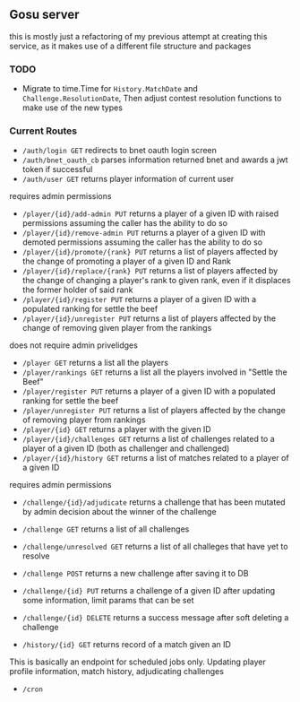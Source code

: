 ## Gosu server

this is mostly just a refactoring of my previous attempt at creating this service, as it makes use of a different file structure and packages

### TODO
- Migrate to time.Time for `History.MatchDate` and `Challenge.ResolutionDate`, Then adjust contest resolution functions to make use of the new types

### Current Routes
- `/auth/login GET` redirects to bnet oauth login screen
- `/auth/bnet_oauth_cb` parses information returned bnet and awards a jwt token if successful
- `/auth/user GET` returns player information of current user

requires admin permissions
- `/player/{id}/add-admin PUT` returns a player of a given ID with raised permissions assuming the caller has the ability to do so
- `/player/{id}/remove-admin PUT` returns a player of a given ID with demoted permissions assuming the caller has the ability to do so
- `/player/{id}/promote/{rank} PUT` returns a list of players affected by the change of promoting a player of a given ID and Rank
- `/player/{id}/replace/{rank} PUT` returns a list of players affected by the change of changing a player's rank to given rank, even if it displaces the former holder of said rank
- `/player/{id}/register PUT` returns a player of a given ID with a populated ranking for settle the beef
- `/player/{id}/unregister PUT` returns a list of players affected by the change of removing given player from the rankings

does not require admin privelidges
- `/player GET` returns a list all the players
- `/player/rankings GET` returns a list all the players involved in "Settle the Beef"
- `/player/register PUT` returns a player of a given ID with a populated ranking for settle the beef
- `/player/unregister PUT` returns a list of players affected by the change of removing player from rankings
- `/player/{id} GET` returns a player with the given ID
- `/player/{id}/challenges GET`  returns a list of challenges related to a player of a given ID (both as challenger and challenged)
- `/player/{id}/history GET` returns a list of matches related to a player of a given ID

requires admin permissions
- `/challenge/{id}/adjudicate` returns a challenge that has been mutated by admin decision about the winner of the challenge

- `/challenge GET` returns a list of all challenges
- `/challenge/unresolved GET` returns a list of all challeges that have yet to resolve
- `/challenge POST` returns a new challenge after saving it to DB
- `/challenge/{id} PUT` returns a challenge of a given ID after updating some information, limit params that can be set
- `/challenge/{id} DELETE` returns a success message after soft deleting a challenge

- `/history/{id} GET` returns record of a match given an ID

This is basically an endpoint for scheduled jobs only. Updating player profile information, match history, adjudicating challenges
- `/cron`